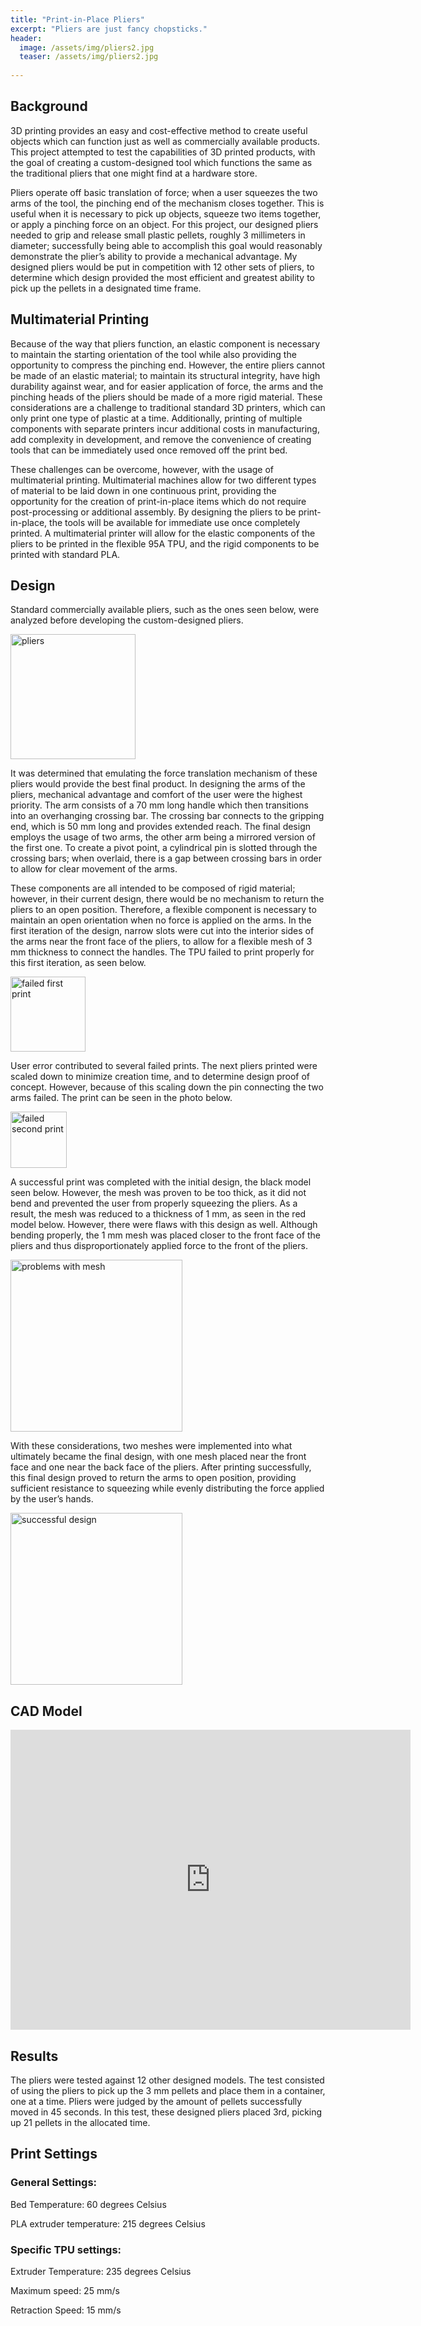 ```yaml
---
title: "Print-in-Place Pliers"
excerpt: "Pliers are just fancy chopsticks."
header:
  image: /assets/img/pliers2.jpg
  teaser: /assets/img/pliers2.jpg
  
---
```



## Background

3D printing provides an easy and cost-effective method to create useful objects which can function just as well as commercially available products. This project attempted to test the capabilities of 3D printed products, with the goal of creating a custom-designed tool which functions the same as the traditional pliers that one might find at a hardware store. 

Pliers operate off basic translation of force; when a user squeezes the two arms of the tool, the pinching end of the mechanism closes together. This is useful when it is necessary to pick up objects, squeeze two items together, or apply a pinching force on an object. For this project, our designed pliers needed to grip and release small plastic pellets, roughly 3 millimeters in diameter; successfully being able to accomplish this goal would reasonably demonstrate the plier’s ability to provide a mechanical advantage. My designed pliers would be put in competition with 12 other sets of pliers, to determine which design provided the most efficient and greatest ability to pick up the pellets in a designated time frame. 

## Multimaterial Printing
Because of the way that pliers function, an elastic component is necessary to maintain the starting orientation of the tool while also providing the opportunity to compress the pinching end. However, the entire pliers cannot be made of an elastic material; to maintain its structural integrity, have high durability against wear, and for easier application of force, the arms and the pinching heads of the pliers should be made of a more rigid material. These considerations are a challenge to traditional standard 3D printers, which can only print one type of plastic at a time. Additionally, printing of multiple components with separate printers incur additional costs in manufacturing, add complexity in development, and remove the convenience of creating tools that can be immediately used once removed off the print bed. 

These challenges can be overcome, however, with the usage of multimaterial printing.  Multimaterial machines allow for two different types of material to be laid down in one continuous print, providing the opportunity for the creation of print-in-place items which do not require post-processing or additional assembly. By designing the pliers to be print-in-place, the tools will be available for immediate use once completely printed. A multimaterial printer will allow for the elastic components of the pliers to be printed in the flexible 95A TPU, and the rigid components to be printed with standard PLA. 

## Design

Standard commercially available pliers, such as the ones seen below, were analyzed before developing the custom-designed pliers.

<img src="/assets/img/pliers.jpeg" alt="pliers" style="width:200px;"/>

It was determined that emulating the force translation mechanism of these pliers would provide the best final product. In designing the arms of the pliers, mechanical advantage and comfort of the user were the highest priority. The arm consists of a 70 mm long handle which then transitions into an overhanging crossing bar. The crossing bar connects to the gripping end, which is 50 mm long and provides extended reach. The final design employs the usage of two arms, the other arm being a mirrored version of the first one. To create a pivot point, a cylindrical pin is slotted through the crossing bars; when overlaid, there is a gap between crossing bars in order to allow for clear movement of the arms. 

These components are all intended to be composed of rigid material; however, in their current design, there would be no mechanism to return the pliers to an open position. Therefore, a flexible component is necessary to maintain an open orientation when no force is applied on the arms. In the first iteration of the design, narrow slots were cut into the interior sides of the arms near the front face of the pliers, to allow for a flexible mesh of 3 mm thickness to connect the handles. The TPU failed to print properly for this first iteration, as seen below. 

<img src="/assets/img/design1.jpg" alt="failed first print" style="width:120px;"/>

User error contributed to several failed prints. The next pliers printed were scaled down to minimize creation time, and to determine design proof of concept. However, because of this scaling down the pin connecting the two arms failed. The print can be seen in the photo below.

<img src="/assets/img/design3.jpg" alt="failed second print" style="width:90px;"/>

A successful print was completed with the initial design, the black model seen below. However, the mesh was proven to be too thick, as it did not bend and prevented the user from properly squeezing the pliers. As a result, the mesh was reduced to a thickness of 1 mm, as seen in the red model below. However, there were flaws with this design as well. Although bending properly, the 1 mm mesh was placed closer to the front face of the pliers and thus disproportionately applied force to the front of the pliers.

<img src="/assets/img/design4.jpg" alt="problems with mesh" style="width:275px;"/>

With these considerations, two meshes were implemented into what ultimately became the final design, with one mesh placed near the front face and one near the back face of the pliers. After printing successfully, this final design proved to return the arms to open position, providing sufficient resistance to squeezing while evenly distributing the force applied by the user’s hands. 

<img src="/assets/img/finaldesign2.jpg" alt="successful design" style="width:275px;"/>

## CAD Model
<iframe src="https://vanderbilt643.autodesk360.com/shares/public/SH512d4QTec90decfa6ee4b2ab1210fc7ad9?mode=embed" width="640" height="480" allowfullscreen="true" webkitallowfullscreen="true" mozallowfullscreen="true"  frameborder="0"></iframe>

## Results 
The pliers were tested against 12 other designed models. The test consisted of using the pliers to pick up the 3 mm pellets and place them in a container, one at a time. Pliers were judged by the amount of pellets successfully moved in 45 seconds. In this test, these designed pliers placed 3rd, picking up 21 pellets in the allocated time. 

## Print Settings
### General Settings:
Bed Temperature: 60 degrees Celsius

PLA extruder temperature: 215 degrees Celsius

### Specific TPU settings:
Extruder Temperature: 235 degrees Celsius

Maximum speed: 25 mm/s

Retraction Speed: 15 mm/s






